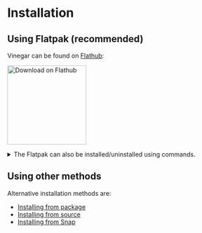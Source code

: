 # Installation

## Using Flatpak (recommended)

Vinegar can be found on [Flathub](https://flathub.org/apps/org.vinegarhq.Vinegar):

<a href="https://flathub.org/apps/org.vinegarhq.Vinegar"><img width="180" alt="Download on Flathub" src="https://dl.flathub.org/assets/badges/flathub-badge-en.png"/></a>

<details>
<summary>The Flatpak can also be installed/uninstalled using commands.</summary>

**To install:**

```console
$ flatpak install flathub org.vinegarhq.Vinegar
$ flatpak run org.vinegarhq.Vinegar
```

**To uninstall:**

```console
$ flatpak uninstall --delete-data org.vinegarhq.Vinegar
```

</details>

## Using other methods

Alternative installation methods are:

-   [Installing from package](guides/package.md)
-   [Installing from source](guides/source.md)
-   [Installing from Snap](guides/snap.md)
